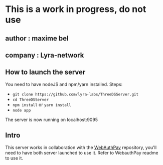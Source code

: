 # This is a work in progress, do not use

## author : maxime bel
## company : Lyra-network


## How to launch the server
You need to have nodeJS and npm/yarn installed.
Steps:

* `git clone https://github.com/lyra-labs/ThreeDSServer.git`
* `cd ThreeDSServer`
* `npm install` or `yarn install`
* `node app`

The server is now running on localhost:9095

## Intro
This server works in collaboration with the [WebAuthPay](https://github.com/lyra-labs/WebAuthPay) repository, you'll need to have both server launched to use it. Refer to WebauthPay readme to use it.